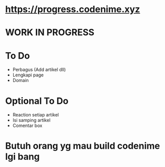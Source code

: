 # https://progress.codenime.xyz
# WORK IN PROGRESS

# To Do

- Perbagus (Add artikel dll)
- Lengkapi page
- Domain

# Optional To Do 
- Reaction setiap artikel
- Isi samping artikel 
- Comentar box 

# Butuh orang yg mau build codenime lgi bang
